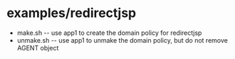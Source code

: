# examples/redirectjsp
* make.sh -- use app1 to create the domain policy for redirectjsp
* unmake.sh -- use app1 to unmake the domain policy, but do not remove AGENT object 

